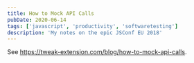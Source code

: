```yaml
---
title: How to Mock API Calls
pubDate: 2020-06-14
tags: ['javascript', 'productivity', 'softwaretesting']
description: 'My notes on the epic JSConf EU 2018'
---
```


See https://tweak-extension.com/blog/how-to-mock-api-calls.
